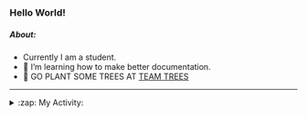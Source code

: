 ### Hello World!

##### About:
- Currently I am a student.
- 🌱 I’m learning how to make better documentation.
- 🌱 GO PLANT SOME TREES AT [TEAM TREES](https://teamtrees.org/)

---
<details>
  <summary>:zap: My Activity:</summary>
  
<!--START_SECTION:waka-->
![Code Time](http://img.shields.io/badge/Code%20Time-1%2C223%20hrs%203%20mins-blue)

**I'm a Night 🦉** 

```text
🌞 Morning                1973 commits        ███░░░░░░░░░░░░░░░░░░░░░░   10.24 % 
🌆 Daytime                6513 commits        ████████░░░░░░░░░░░░░░░░░   33.79 % 
🌃 Evening                5533 commits        ███████░░░░░░░░░░░░░░░░░░   28.71 % 
🌙 Night                  5256 commits        ███████░░░░░░░░░░░░░░░░░░   27.27 % 
```
📅 **I'm Most Productive on Wednesday** 

```text
Monday                   2684 commits        ███░░░░░░░░░░░░░░░░░░░░░░   13.92 % 
Tuesday                  2647 commits        ███░░░░░░░░░░░░░░░░░░░░░░   13.73 % 
Wednesday                4531 commits        ██████░░░░░░░░░░░░░░░░░░░   23.51 % 
Thursday                 2522 commits        ███░░░░░░░░░░░░░░░░░░░░░░   13.08 % 
Friday                   2043 commits        ███░░░░░░░░░░░░░░░░░░░░░░   10.60 % 
Saturday                 1659 commits        ██░░░░░░░░░░░░░░░░░░░░░░░   08.61 % 
Sunday                   3189 commits        ████░░░░░░░░░░░░░░░░░░░░░   16.54 % 
```


📊 **This Week I Spent My Time On** 

```text
🔥 Editors: 
IntelliJ                 4 hrs 24 mins       ██████████████████████░░░   86.42 % 
VS Code                  41 mins             ███░░░░░░░░░░░░░░░░░░░░░░   13.58 % 

🐱‍💻 Projects: 
rest-api-example         2 hrs 6 mins        ██████████░░░░░░░░░░░░░░░   41.30 % 
SpringBootClass1         58 mins             █████░░░░░░░░░░░░░░░░░░░░   19.14 % 
movie                    42 mins             ████░░░░░░░░░░░░░░░░░░░░░   14.00 % 
dev-pro-tips-bot         41 mins             ███░░░░░░░░░░░░░░░░░░░░░░   13.58 % 
employee-app             26 mins             ██░░░░░░░░░░░░░░░░░░░░░░░   08.75 % 
```


 Last Updated on 08/10/2023 15:11:01 UTC
<!--END_SECTION:waka-->
</details>
